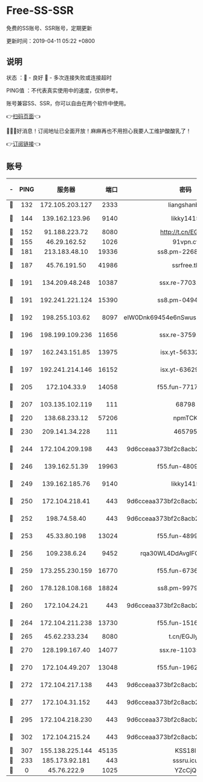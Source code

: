 # Free-SS-SSR

免费的SS账号、SSR账号，定期更新

更新时间：2019-04-11 05:22 +0800

## 说明

状态     ：🙂 - 良好 🙁 - 多次连接失败或连接超时

PING值   ：不代表真实使用中的速度，仅供参考。

账号兼容SS、SSR，你可以自由在两个软件中使用。

👉[扫码页面](https://liesauer.github.io/Free-SS-SSR/)👈

🎉🎉🎉好消息！订阅地址已全面开放！麻麻再也不用担心我要人工维护酸酸乳了！

👉[订阅链接](https://www.liesauer.net/yogurt/subscribe?ACCESS_TOKEN=DAYxR3mMaZAsaqUb)👈

## 账号

|-|PING|服务器|端口|密码|加密方式|区域|
|:----:|:----:|:-----:|-----:|:----:|:----:|:----:|
|🙂|132|172.105.203.127|2333|liangshanbo|chacha20|JP|
|🙂|144|139.162.123.96|9140|likky1415|aes-256-cfb|JP|
|🙂|152|91.188.223.72|8080|http://t.cn/EGJIyrl|rc4-md5|RU|
|🙂|155|46.29.162.52|1026|91vpn.cf|rc4-md5|RU|
|🙂|181|213.183.48.10|19336|ss8.pm-22686447|rc4-md5|RU|
|🙂|187|45.76.191.50|41986|ssrfree.tk|aes-256-cfb|SG|
|🙂|191|134.209.48.248|10387|ssx.re-77031461|aes-256-cfb|US|
|🙂|191|192.241.221.124|15390|ss8.pm-04947608|aes-256-cfb|US|
|🙂|192|198.255.103.62|8097|eIW0Dnk69454e6nSwuspv9DmS201tQ0D|aes-256-cfb|US|
|🙂|196|198.199.109.236|11656|ssx.re-37591110|aes-256-cfb|US|
|🙂|197|162.243.151.85|13975|isx.yt-56332103|aes-256-cfb|US|
|🙂|197|192.241.214.146|16152|isx.yt-63629837|aes-256-cfb|US|
|🙂|205|172.104.33.9|14058|f55.fun-77177224|aes-256-cfb|SG|
|🙂|207|103.135.102.119|111|68798|aes-256-cfb|HK|
|🙂|220|138.68.233.12|57206|npmTCK|rc4-md5|US|
|🙂|230|209.141.34.228|111|465795|aes-256-cfb|US|
|🙂|244|172.104.209.198|443|9d6cceaa373bf2c8acb22e60b6a58be6|aes-256-cfb|US|
|🙂|246|139.162.51.39|19963|f55.fun-48093966|aes-256-cfb|SG|
|🙂|249|139.162.185.76|9140|likky1415|aes-256-cfb|DE|
|🙂|250|172.104.218.41|443|9d6cceaa373bf2c8acb22e60b6a58be6|aes-256-cfb|US|
|🙂|252|198.74.58.40|443|9d6cceaa373bf2c8acb22e60b6a58be6|aes-256-cfb|US|
|🙂|253|45.33.80.198|13024|f55.fun-48999874|aes-256-cfb|US|
|🙂|256|109.238.6.24|9452|rqa30WL4DdAvgIFG6Fs3znzTa|aes-256-cfb|FR|
|🙂|259|173.255.230.159|16770|f55.fun-67367687|aes-256-cfb|US|
|🙂|260|178.128.108.168|18824|ss8.pm-99790285|aes-256-cfb|SG|
|🙂|260|172.104.24.21|443|9d6cceaa373bf2c8acb22e60b6a58be6|aes-256-cfb|US|
|🙂|264|172.104.211.238|13730|f55.fun-15169822|aes-256-cfb|US|
|🙂|265|45.62.233.234|8080|t.cn/EGJIyrl|rc4-md5|CA|
|🙂|270|128.199.167.40|14077|ssx.re-11035717|aes-256-cfb|SG|
|🙂|270|172.104.49.207|13048|f55.fun-19621316|aes-256-cfb|SG|
|🙂|272|172.104.217.138|443|9d6cceaa373bf2c8acb22e60b6a58be6|aes-256-cfb|US|
|🙂|277|172.104.31.152|443|9d6cceaa373bf2c8acb22e60b6a58be6|aes-256-cfb|US|
|🙂|295|172.104.218.230|443|9d6cceaa373bf2c8acb22e60b6a58be6|aes-256-cfb|US|
|🙂|302|172.104.215.24|443|9d6cceaa373bf2c8acb22e60b6a58be6|aes-256-cfb|US|
|🙂|307|155.138.225.144|45135|KSS18l|rc4-md5|US|
|🙂|233|185.173.92.181|443|sssru.icu|rc4-md5|RU|
|🙁|0|45.76.222.9|1025|YZcCjQ|rc4-md5|JP|
